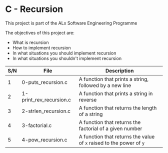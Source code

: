# C - Recursion

This project is part of the ALx Software Engineering Programme

The objectives of this project are:
- What is recursion
- How to implement recursion
- In what situations you should implement recursion
- In what situations you shouldn't implement recursion

| S/N | File | Description |
| --- | ---- | ----------- |
| 1 | 0-puts_recursion.c | A function that prints a string, followed by a new line |
| 2 | 1-print_rev_recursion.c | A function that prints a string in reverse |
| 3 | 2-strlen_recursion.c | A function that returns the length of a string |
| 4 | 3-factorial.c | A function that returns the factorial of a given number |
| 5 | 4-pow_recursion.c | A function that returns the value of `x` raised to the power of `y` |
